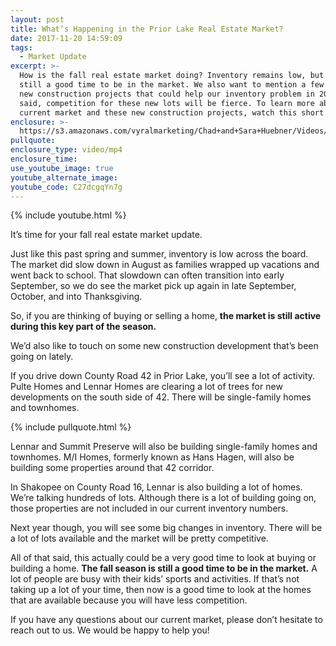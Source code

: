 ```yaml
---
layout: post
title: What’s Happening in the Prior Lake Real Estate Market?
date: 2017-11-20 14:59:09
tags:
  - Market Update
excerpt: >-
  How is the fall real estate market doing? Inventory remains low, but it’s
  still a good time to be in the market. We also want to mention a few important
  new construction projects that could help our inventory problem in 2018. That
  said, competition for these new lots will be fierce. To learn more about our
  current market and these new construction projects, watch this short video.
enclosure: >-
  https://s3.amazonaws.com/vyralmarketing/Chad+and+Sara+Huebner/Videos/2017/November/Chad+%2526+Sara+Huebener+With+Edina+Realty-+Your+Fall+Market+Update.mp4
pullquote:
enclosure_type: video/mp4
enclosure_time:
use_youtube_image: true
youtube_alternate_image:
youtube_code: C27dcgqYn7g
---
```



{% include youtube.html %}

It’s time for your fall real estate market update.

Just like this past spring and summer, inventory is low across the board. The market did slow down in August as families wrapped up vacations and went back to school. That slowdown can often transition into early September, so we do see the market pick up again in late September, October, and into Thanksgiving.

So, if you are thinking of buying or selling a home, **the market is still active during this key part of the season.**

We’d also like to touch on some new construction development that’s been going on lately.

If you drive down County Road 42 in Prior Lake, you’ll see a lot of activity. Pulte Homes and Lennar Homes are clearing a lot of trees for new developments on the south side of 42. There will be single-family homes and townhomes.

{% include pullquote.html %}

Lennar and Summit Preserve will also be building single-family homes and townhomes. M/I Homes, formerly known as Hans Hagen, will also be building some properties around that 42 corridor.

In Shakopee on County Road 16, Lennar is also building a lot of homes. We’re talking hundreds of lots. Although there is a lot of building going on, those properties are not included in our current inventory numbers.

Next year though, you will see some big changes in inventory. There will be a lot of lots available and the market will be pretty competitive.

All of that said, this actually could be a very good time to look at buying or building a home. **The fall season is still a good time to be in the market.** A lot of people are busy with their kids’ sports and activities. If that’s not taking up a lot of your time, then now is a good time to look at the homes that are available because you will have less competition.

If you have any questions about our current market, please don’t hesitate to reach out to us. We would be happy to help you!